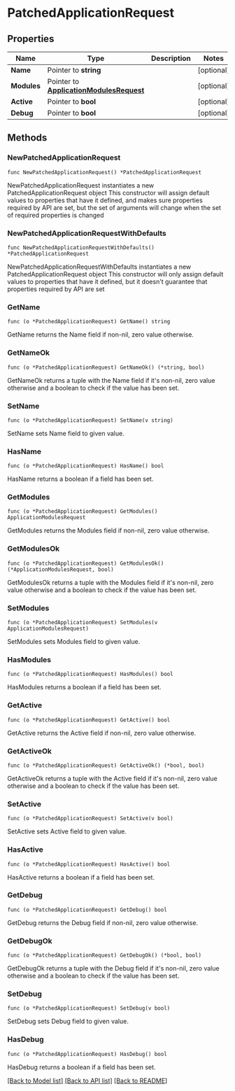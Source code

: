 # PatchedApplicationRequest

## Properties

Name | Type | Description | Notes
------------ | ------------- | ------------- | -------------
**Name** | Pointer to **string** |  | [optional] 
**Modules** | Pointer to [**ApplicationModulesRequest**](ApplicationModulesRequest.md) |  | [optional] 
**Active** | Pointer to **bool** |  | [optional] 
**Debug** | Pointer to **bool** |  | [optional] 

## Methods

### NewPatchedApplicationRequest

`func NewPatchedApplicationRequest() *PatchedApplicationRequest`

NewPatchedApplicationRequest instantiates a new PatchedApplicationRequest object
This constructor will assign default values to properties that have it defined,
and makes sure properties required by API are set, but the set of arguments
will change when the set of required properties is changed

### NewPatchedApplicationRequestWithDefaults

`func NewPatchedApplicationRequestWithDefaults() *PatchedApplicationRequest`

NewPatchedApplicationRequestWithDefaults instantiates a new PatchedApplicationRequest object
This constructor will only assign default values to properties that have it defined,
but it doesn't guarantee that properties required by API are set

### GetName

`func (o *PatchedApplicationRequest) GetName() string`

GetName returns the Name field if non-nil, zero value otherwise.

### GetNameOk

`func (o *PatchedApplicationRequest) GetNameOk() (*string, bool)`

GetNameOk returns a tuple with the Name field if it's non-nil, zero value otherwise
and a boolean to check if the value has been set.

### SetName

`func (o *PatchedApplicationRequest) SetName(v string)`

SetName sets Name field to given value.

### HasName

`func (o *PatchedApplicationRequest) HasName() bool`

HasName returns a boolean if a field has been set.

### GetModules

`func (o *PatchedApplicationRequest) GetModules() ApplicationModulesRequest`

GetModules returns the Modules field if non-nil, zero value otherwise.

### GetModulesOk

`func (o *PatchedApplicationRequest) GetModulesOk() (*ApplicationModulesRequest, bool)`

GetModulesOk returns a tuple with the Modules field if it's non-nil, zero value otherwise
and a boolean to check if the value has been set.

### SetModules

`func (o *PatchedApplicationRequest) SetModules(v ApplicationModulesRequest)`

SetModules sets Modules field to given value.

### HasModules

`func (o *PatchedApplicationRequest) HasModules() bool`

HasModules returns a boolean if a field has been set.

### GetActive

`func (o *PatchedApplicationRequest) GetActive() bool`

GetActive returns the Active field if non-nil, zero value otherwise.

### GetActiveOk

`func (o *PatchedApplicationRequest) GetActiveOk() (*bool, bool)`

GetActiveOk returns a tuple with the Active field if it's non-nil, zero value otherwise
and a boolean to check if the value has been set.

### SetActive

`func (o *PatchedApplicationRequest) SetActive(v bool)`

SetActive sets Active field to given value.

### HasActive

`func (o *PatchedApplicationRequest) HasActive() bool`

HasActive returns a boolean if a field has been set.

### GetDebug

`func (o *PatchedApplicationRequest) GetDebug() bool`

GetDebug returns the Debug field if non-nil, zero value otherwise.

### GetDebugOk

`func (o *PatchedApplicationRequest) GetDebugOk() (*bool, bool)`

GetDebugOk returns a tuple with the Debug field if it's non-nil, zero value otherwise
and a boolean to check if the value has been set.

### SetDebug

`func (o *PatchedApplicationRequest) SetDebug(v bool)`

SetDebug sets Debug field to given value.

### HasDebug

`func (o *PatchedApplicationRequest) HasDebug() bool`

HasDebug returns a boolean if a field has been set.


[[Back to Model list]](../README.md#documentation-for-models) [[Back to API list]](../README.md#documentation-for-api-endpoints) [[Back to README]](../README.md)


